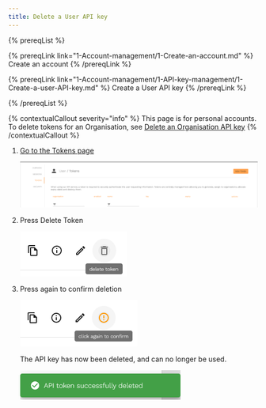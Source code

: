 ```yaml
---
title: Delete a User API key
---
```


{% prereqList %}

{% prereqLink link="1-Account-management/1-Create-an-account.md" %}
Create an account
{% /prereqLink %}

{% prereqLink link="1-Account-management/1-API-key-management/1-Create-a-user-API-key.md" %}
Create a User API key
{% /prereqLink %}

{% /prereqList %}

{% contextualCallout severity="info" %}
This page is for personal accounts. To delete tokens for an Organisation, see [Delete an Organisation API key](2-Organisation-management/1-API-key-management/3-Delete-an-Organisation-API-key.md)
{% /contextualCallout %}

1.  [Go to the Tokens page](https://account.fingoti.com/user/tokens)

    ![Screenshot of the Tokens page](assets/tokens.png)

2.  Press Delete Token

    ![Screenshot of the Delete Token button](assets/delete-token.png)

3.  Press again to confirm deletion

    ![Screenshot of the confirmation message](assets/confirm.png)

    The API key has now been deleted, and can no longer be used.

    ![Screenshot of the confirmation message](assets/deleted.png)
